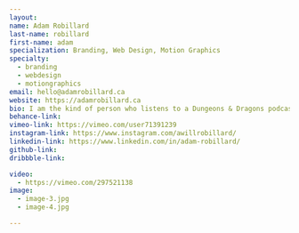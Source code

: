 ```yaml
---
layout:
name: Adam Robillard
last-name: robillard
first-name: adam
specialization: Branding, Web Design, Motion Graphics
specialty:
  - branding
  - webdesign
  - motiongraphics
email: hello@adamrobillard.ca
website: https://adamrobillard.ca
bio: I am the kind of person who listens to a Dungeons & Dragons podcast while lacing up their skates in a hockey dressing room. I am equal parts passionate sports fan and massive nerd.
behance-link:
vimeo-link: https://vimeo.com/user71391239
instagram-link: https://www.instagram.com/awillrobillard/
linkedin-link: https://www.linkedin.com/in/adam-robillard/
github-link:
dribbble-link:

video:
  - https://vimeo.com/297521138
image:
  - image-3.jpg
  - image-4.jpg

---
```

